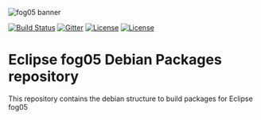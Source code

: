 
![fog05 banner](./logo_h.png)

[![Build Status](https://travis-ci.com/atolab/fog05_debs.svg?branch=master)](https://travis-ci.com/atolab/fog05_debs)
[![Gitter](https://badges.gitter.im/atolab/fog05.svg)](https://gitter.im/atolab/fog05?utm_source=badge&utm_medium=badge&utm_campaign=pr-badge)
[![License](https://img.shields.io/badge/License-EPL%202.0-blue)](https://choosealicense.com/licenses/epl-2.0/)
[![License](https://img.shields.io/badge/License-Apache%202.0-blue.svg)](https://opensource.org/licenses/Apache-2.0)


# Eclipse fog05 Debian Packages repository
This repository contains the debian structure to build packages for Eclipse fog05



